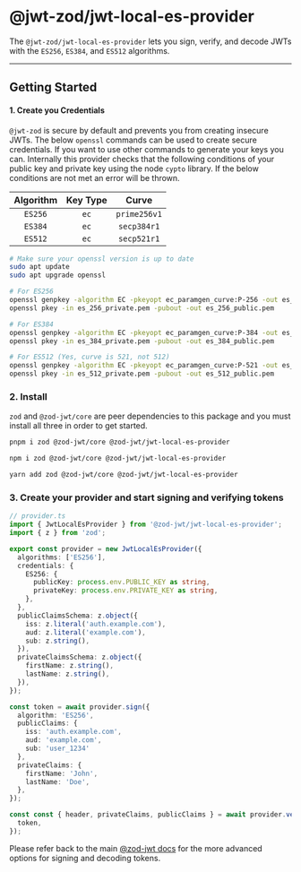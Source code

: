 # @jwt-zod/jwt-local-es-provider

The `@jwt-zod/jwt-local-es-provider` lets you sign, verify, and decode JWTs with the `ES256`, `ES384`, and `ES512` algorithms.

---

## Getting Started

#### 1. Create you Credentials

`@jwt-zod` is secure by default and prevents you from creating insecure JWTs. The below `openssl` commands can be used to create secure credentials. If you want to use other commands to generate your keys you can. Internally this provider checks that the following conditions of your public key and private key using the node `cypto` library. If the below conditions are not met an error will be thrown.

| Algorithm | Key Type |    Curve     |
| :-------: | :------: | :----------: |
|  `ES256`  |   `ec`   | `prime256v1` |
|  `ES384`  |   `ec`   | `secp384r1`  |
|  `ES512`  |   `ec`   | `secp521r1`  |

```bash
# Make sure your openssl version is up to date
sudo apt update
sudo apt upgrade openssl

# For ES256
openssl genpkey -algorithm EC -pkeyopt ec_paramgen_curve:P-256 -out es_256_private.pem
openssl pkey -in es_256_private.pem -pubout -out es_256_public.pem

# For ES384
openssl genpkey -algorithm EC -pkeyopt ec_paramgen_curve:P-384 -out es_384_private.pem
openssl pkey -in es_384_private.pem -pubout -out es_384_public.pem

# For ES512 (Yes, curve is 521, not 512)
openssl genpkey -algorithm EC -pkeyopt ec_paramgen_curve:P-521 -out es_512_private.pem
openssl pkey -in es_512_private.pem -pubout -out es_512_public.pem

```

### 2. Install

`zod` and `@zod-jwt/core` are peer dependencies to this package and you must install all three in order to get started.

```bash
pnpm i zod @zod-jwt/core @zod-jwt/jwt-local-es-provider
```

```bash
npm i zod @zod-jwt/core @zod-jwt/jwt-local-es-provider
```

```bash
yarn add zod @zod-jwt/core @zod-jwt/jwt-local-es-provider
```

### 3. Create your provider and start signing and verifying tokens

```ts
// provider.ts
import { JwtLocalEsProvider } from '@zod-jwt/jwt-local-es-provider';
import { z } from 'zod';

export const provider = new JwtLocalEsProvider({
  algorithms: ['ES256'],
  credentials: {
    ES256: {
      publicKey: process.env.PUBLIC_KEY as string,
      privateKey: process.env.PRIVATE_KEY as string,
    },
  },
  publicClaimsSchema: z.object({
    iss: z.literal('auth.example.com'),
    aud: z.literal('example.com'),
    sub: z.string(),
  }),
  privateClaimsSchema: z.object({
    firstName: z.string(),
    lastName: z.string(),
  }),
});

const token = await provider.sign({
  algorithm: 'ES256',
  publicClaims: {
    iss: 'auth.example.com',
    aud: 'example.com',
    sub: 'user_1234'
  },
  privateClaims: {
    firstName: 'John',
    lastName: 'Doe',
  },
});

const const { header, privateClaims, publicClaims } = await provider.verify({
  token,
});
```

Please refer back to the main [@zod-jwt docs](../../../README.md) for the more advanced options for signing and decoding tokens.
